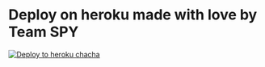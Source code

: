 
 
# Deploy on heroku made with love by Team SPY


[![Deploy to heroku chacha](https://www.herokucdn.com/deploy/button.svg)](https://dashboard.heroku.com/new?template=https://github.com/bhuriya12/Save-Restricted-Bot_GitHub_Updated)
